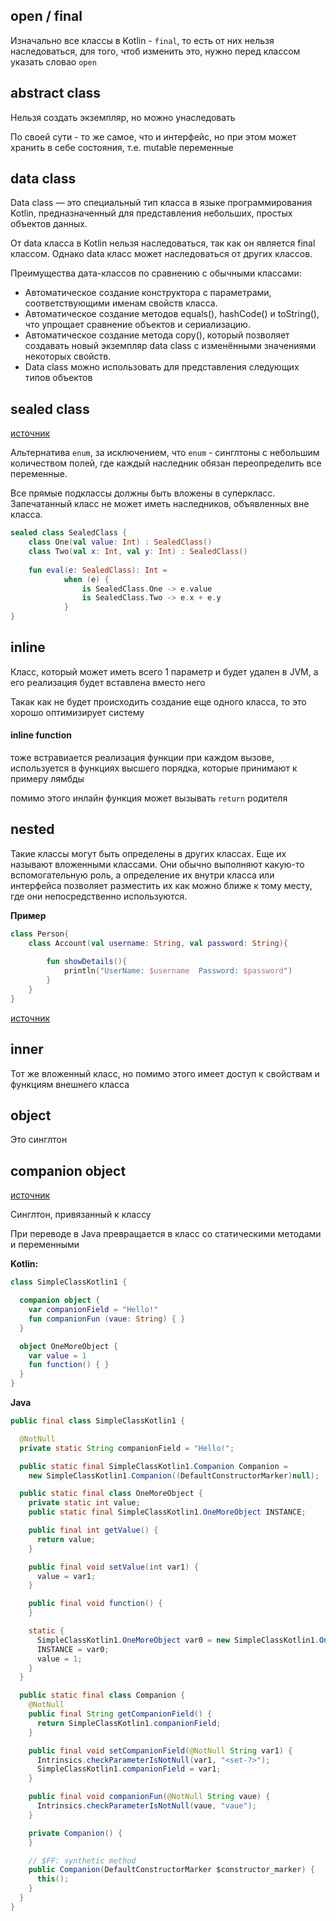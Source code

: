 ## open / final 

Изначально все классы в Kotlin - `final`, то есть от них нельзя наследоваться, для того, чтоб изменить это, нужно перед классом указать словао `open`

## abstract class 

Нельзя создать экземпляр, но можно унаследовать 

По своей сути - то же самое, что и интерфейс, но при этом может хранить в себе состояния, т.е. mutable переменные 

## data class

Data class — это специальный тип класса в языке программирования Kotlin, предназначенный для представления небольших, простых объектов данных.

От data класса в Kotlin нельзя наследоваться, так как он является final классом.
Однако data класс может наследоваться от других классов.

Преимущества дата-классов по сравнению с обычными классами:

- Автоматическое создание конструктора с параметрами, соответствующими именам свойств класса.
- Автоматическое создание методов equals(), hashCode() и toString(), что упрощает сравнение объектов и сериализацию.
- Автоматическое создание метода copy(), который позволяет создавать новый экземпляр data class с изменёнными значениями некоторых свойств.
- Data class можно использовать для представления следующих типов объектов

## sealed class

[источник](https://developer.alexanderklimov.ru/android/kotlin/sealed.php)

Альтернатива `enum`, за исключением, что `enum` - синглтоны с небольшим количеством полей, где каждый наследник обязан переопределить все переменные.

Все прямые подклассы должны быть вложены в суперкласс. Запечатанный класс не может иметь наследников, объявленных вне класса.

```kotlin
sealed class SealedClass {
    class One(val value: Int) : SealedClass()
    class Two(val x: Int, val y: Int) : SealedClass()
    
    fun eval(e: SealedClass): Int =
            when (e) {
                is SealedClass.One -> e.value
                is SealedClass.Two -> e.x + e.y
            }
}
```

## inline

Класс, который может иметь всего 1 параметр и будет удален в JVM, а его реализация будет вставлена вместо него

Такак как не будет происходить создание еще одного класса, то это хорошо оптимизирует систему

#### inline function 

тоже встравиается реализация функции при каждом вызове, используется в функциях высшего порядка, которые принимают к примеру лямбды

помимо этого инлайн функция может вызывать `return` родителя

## nested 

Такие классы могут быть определены в других классах. Еще их называют вложенными классами. Они обычно выполняют какую-то вспомогательную роль, а определение их внутри класса или интерфейса позволяет разместить их как можно ближе к тому месту, где они непосредственно используются.

**Пример**
```kotlin
class Person{
    class Account(val username: String, val password: String){
 
        fun showDetails(){
            println("UserName: $username  Password: $password")
        }
    }
}
```
[источник](https://metanit.com/kotlin/tutorial/4.7.php)

## inner

Тот же вложенный класс, но помимо этого имеет доступ к свойствам и функциям внешнего класса

## object

Это синглтон 

## companion object 

[источник](https://habr.com/ru/companies/funcorp/articles/430836/)

Синглтон, привязанный к классу

При переводе в Java превращается в класс со статическими методами и переменными

**Kotlin:**
```kotlin
class SimpleClassKotlin1 {

  companion object {
    var companionField = "Hello!"
    fun companionFun (vaue: String) { }
  }

  object OneMoreObject {
    var value = 1
    fun function() { }
  }
}
```

**Java**
```java
public final class SimpleClassKotlin1 {

  @NotNull
  private static String companionField = "Hello!";

  public static final SimpleClassKotlin1.Companion Companion = 
    new SimpleClassKotlin1.Companion((DefaultConstructorMarker)null);

  public static final class OneMoreObject {
    private static int value;
    public static final SimpleClassKotlin1.OneMoreObject INSTANCE;

    public final int getValue() {
      return value;
    }

    public final void setValue(int var1) {
      value = var1;
    }

    public final void function() { 
    }

    static {
      SimpleClassKotlin1.OneMoreObject var0 = new SimpleClassKotlin1.OneMoreObject();
      INSTANCE = var0;
      value = 1;
    }
  }

  public static final class Companion {
    @NotNull
    public final String getCompanionField() {
      return SimpleClassKotlin1.companionField;
    }

    public final void setCompanionField(@NotNull String var1) {
      Intrinsics.checkParameterIsNotNull(var1, "<set-?>");
      SimpleClassKotlin1.companionField = var1;
    }

    public final void companionFun(@NotNull String vaue) {
      Intrinsics.checkParameterIsNotNull(vaue, "vaue");
    }

    private Companion() {
    }

    // $FF: synthetic method
    public Companion(DefaultConstructorMarker $constructor_marker) {
      this();
    }
  }
}
```
